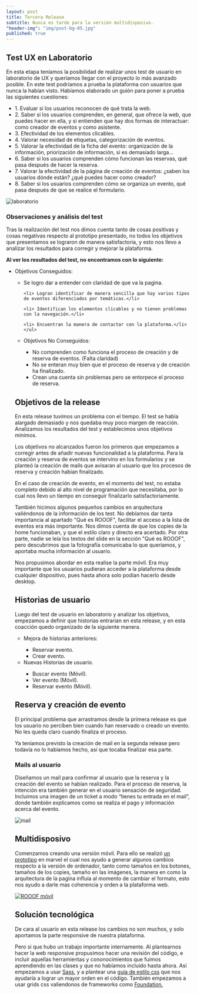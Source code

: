 ```yaml
---
layout: post
title: Tercera Release
subtitle: Nunca es tarde para la versión multidisposivo.
"header-img": "img/post-bg-05.jpg"
published: true
---
```




<h2 class="section-heading">Test UX en Laboratorio</h2>

<p>En esta etapa teníamos la posibilidad de realizar unos test de usuario en laboratorio de UX y queríamos llegar con el proyecto lo más avanzado  posible. En este test podríamos a prueba la plataforma con usuarios que nunca la habían visto. Habíamos elaborado un guión para poner a prueba las siguientes cuestiones:</p>

<ul>
<li>1. Evaluar si los usuarios reconocen de qué trata la web.</li>

<li>2. Saber si los usuarios comprenden, en general, que ofrece la web, que puedes hacer en ella, y si entienden que hay dos formas de interactuar: como creador de eventos y como asistente.</li>

<li>3. Efectividad de los elementos clicables.</li>

<li>4. Valorar necesidad de etiquetas, categorización de eventos.</li>

<li>5. Valorar la efectividad de la ficha del evento: organización de la información, priorización de información, si es demasiado larga…</li>

<li>6. Saber si los usuarios comprenden cómo funcionan las reservas, qué pasa después de hacer la reserva.</li>

<li>7. Valorar la efectividad de la página de creación de eventos: ¿saben los usuarios dónde están? ¿qué puedes hacer como creador?</li>

<li>8. Saber si los usuarios comprenden cómo se organiza un evento, qué pasa después de que se realice el formulario.</li>
</ul>
<img src="{{ site.baseurl }}/img/lab.jpg" alt="laboratorio">


<h3>Observaciones y análisis del test</h3>
<p>Tras la realización del test nos dimos cuenta tanto de cosas positivas y cosas negativas respecto al prototipo presentado, no todos los objetivos que presentamos se lograron de manera satisfactoria, y esto nos llevo a analizar los resultados para corregir y mejorar la plataforma.</p>

<p><strong>Al ver los resultados del test, no encontramos con lo siguiente:</strong></p>
<p>
<ul>
<li>Objetivos Conseguidos:</li>
	<ul>
	<li> Se logro dar a entender con claridad de que va la pagina.</li>

	<li> Logran identificar de manera sencilla que hay varios tipos de eventos diferenciados por temáticas.</li>
    
    <li> Identifican los elementos clicables y no tienen problemas con la navegación.</li>

	<li> Encuentran la manera de contactar con la plataforma.</li>
    </ul>

<li>Objetivos No Conseguidos:</li>
<ul>
<li> No comprenden como funciona el proceso de creación  y de reserva de eventos. (Falta claridad)</li>

<li> No se enteran muy bien que el proceso de reserva y de creación ha finalizado.</li>
	
<li> Crean una cuenta sin problemas pero se entorpece el proceso de reserva.</li> 

 </ul>
 </ul>


<h2 class="section-heading">Objetivos de la release</h2>
<p>En esta release tuvimos un problema con el tiempo. El test se había alargado demasiado y nos quedaba muy poco margen de reacción. Analizamos los resultados del test y establecimos unos objetivos mínimos.</p>

<p>Los objetivos no alcanzados fueron los primeros que empezamos a corregir antes de añadir nuevas funcionalidad a la plataforma. Para la creación y reserva de eventos se intervino en los formularios y se planteó la creación de mails que avisaran al usuario que los procesos de reserva y creación habían finalizado.</p>

<p>En el caso de creación de evento, en el momento del test, no estaba completo debido al alto nivel de programación que necesitaba, por lo cual nos llevo un tiempo en conseguir finalizarlo satisfactoriamente.</p>

<p>También hicimos algunos pequeños cambios en arquitectura valiéndonos de la información de los test. No debíamos dar tanta importancia al apartado "Qué es ROOOF", facilitar el acceso a la lista de eventos era más importante. Nos dimos cuenta de que los copies de la home funcionaban, y que el estilo claro y directo era acertado. Por otra parte, nadie se leía los textos del slide en la sección "Qué es ROOOF", pero descubrimos que la fotografía comunicaba lo que queríamos, y aportaba mucha información al usuario.</p>

<p>Nos propusimos abordar en esta realise la parte móvil. Era muy importante que los usuarios pudieran acceder a la plataforma desde cualquier dispositivo, pues hasta ahora solo podían hacerlo desde desktop.</p>

<h2 class="section-heading">Historias de usuario</h2>

<p>Luego del test de usuario en laboratorio y analizar los objetivos, empezamos a definir que historias entrarían en esta release, y en esta coacción quedo organizado de la siguiente manera.</p>
<ul>
<li> Mejora de historias anteriores:</li> 
	<ul>
	<li> Reservar evento.</li> 
	<li> Crear evento.</li> 
    </ul>
	
<li> Nuevas Historias de usuario.</li>
	<ul>
	<li> Buscar evento (Móvil).</li>
	<li>Ver evento (Móvil).</li>
	<li>Reservar evento (Móvil).</li>
    </ul>
    
   </ul>

<h2 class="section-heading">Reserva y creación de evento</h2>


<p>El principal problema que arrastramos desde la primera release es que los usuario no perciben bien cuando han reservado o creado un evento. No les queda claro cuando finaliza el proceso.</p>
<p> Ya teníamos previsto la creación de mail en la segunda release pero todavía no lo habíamos hecho, así que tocaba finalizar esa parte.</p>

<h3> Mails al usuario</h3>

<p>Diseñamos un mail para confirmar al usuario que la reserva y la creación del evento se habían realizado. Para el proceso de reserva, la intención era también generar en el usuario sensación de seguridad. Incluimos una imagen de un ticket a modo “tienes tu entrada en el mail”, donde también explicamos como se realiza el pago y información acerca del evento.</p>


<img src="{{ site.baseurl }}/img/mail.jpg" alt="mail">


<h2 class="section-heading">Multidisposivo</h2>

<p>Comenzamos creando una versión móvil. Para ello se realizó <a href="https://marvelapp.com/2ie4i7" target="_blank">un prototipo</a> en marvel el cual nos ayudo a generar algunos cambios respecto a la versión de ordenador, tanto como tamaños en los botones, tamaños de los copies, tamaño en las imágenes, la manera en como la arquitectura de la pagina influía al momento de cambiar el formato, esto nos ayudo a darle mas coherencia y orden a la plataforma web.
</p>
<a href="https://marvelapp.com/2ie4i7">
    <img src="{{ site.baseurl }}/img/tercera-rel-mobile.jpg" alt="ROOOF móvil">
</a>


<h2 class="section-heading">Solución tecnológica</h2>
<p>De cara al usuario en esta release los cambios no son muchos, y solo aportamos la parte responsive de nuestra plataforma.</p>

<p>Pero si que hubo un trabajo importante internamente. Al plantearnos hacer la web responsive propusimos hacer una revisión del código, e incluír aquellas herramientas y cononocimientos que fuimos aprendiendo en las clases y que no habíamos incluído hasta ahora. Así empezamos a usar <a href="http://sass-lang.com/" target="_blank">Sass</a>, y a plantear una <a href="http://rooof-project.github.io/rooof-sass/example.html" target="_blank">guía de estilo css</a> que nos ayudaría a lograr un mayor orden en el código. También empezamos a usar grids css valiendonos de frameworks como <a href="http://foundation.zurb.com/" target="_blank">Foundation.</a></p>

